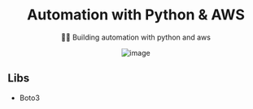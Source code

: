 <div align='center'>

# Automation with Python & AWS
🚵‍♂️ Building automation with python and aws

![image](https://user-images.githubusercontent.com/32587640/175945870-d5641e93-ecf9-495e-b51a-a57a8cd02bb8.png)

</div>

## Libs
- Boto3
